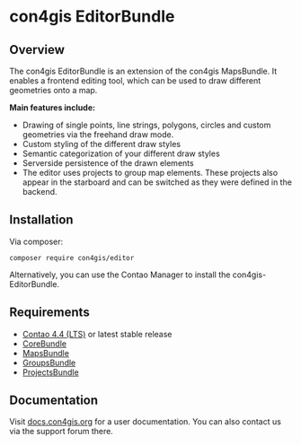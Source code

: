 # con4gis EditorBundle
## Overview
The con4gis EditorBundle is an extension of the con4gis MapsBundle.
It enables a frontend editing tool, which can be used to draw different geometries 
onto a map.

__Main features include:__
* Drawing of single points, line strings, polygons, circles and custom geometries via the freehand draw mode.
* Custom styling of the different draw styles
* Semantic categorization of your different draw styles
* Serverside persistence of the drawn elements
* The editor uses projects to group map elements. These projects also appear in the starboard and can be switched as they were defined in the backend.

## Installation
Via composer:
```
composer require con4gis/editor
```
Alternatively, you can use the Contao Manager to install the con4gis-EditorBundle.
## Requirements
* [Contao 4.4 (LTS)](https://contao.org) or latest stable release
* [CoreBundle](https://github.com/Kuestenschmiede/CoreBundle/releases)
* [MapsBundle](https://github.com/Kuestenschmiede/MapsBundle/releases)
* [GroupsBundle](https://github.com/Kuestenschmiede/GroupsBundle/releases)
* [ProjectsBundle](https://github.com/Kuestenschmiede/ProjectsBundle/releases)


## Documentation
Visit [docs.con4gis.org](https://docs.con4gis.org) for a user documentation. You can also contact us via the support forum there.
